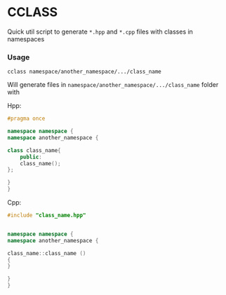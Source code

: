 # CCLASS

Quick util script to generate `*.hpp` and `*.cpp` files with classes in namespaces

### Usage

```
cclass namespace/another_namespace/.../class_name
```

Will generate files in `namespace/another_namespace/.../class_name` folder with 

Hpp:

```cpp
#pragma once

namespace namespace {
namespace another_namespace {

class class_name{
	public:
	class_name();
};

}
}

```

Cpp:

```cpp
#include "class_name.hpp"


namespace namespace {
namespace another_namespace {

class_name::class_name ()
{
}

}
}

```
